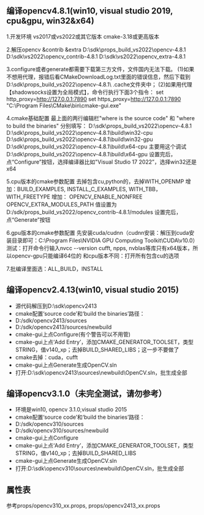 编译opencv4.8.1(win10, visual studio 2019, cpu&gpu, win32&x64)
---
1.开发环境
vs2017或vs2022或其它版本
cmake-3.18或更高版本

2.解压opencv &contrib &extra
D:\sdk\props_build_vs2022\opencv-4.8.1
D:\sdk\vs2022\opencv_contrib-4.8.1
D:\sdk\vs2022\opencv_extra-4.8.1

3.configure或者generate都需要下载第三方文件，文件国内无法下载。
(1)如果不想用代理，报错后看CMakeDownloadLog.txt里面的错误信息，然后下载到D:\sdk\props_build_vs2022\opencv-4.8.1\ .cache文件夹中；
(2)如果用代理【shadowsocks设置为全局模式】，命令行执行下面3个指令：
set http_proxy=http://127.0.0.1:7890
set https_proxy=http://127.0.0.1:7890
"C:\Program Files\CMake\bin\cmake-gui.exe"

4.cmake基础配置
最上面的两行编辑栏"where is the source code" 和 "where to build the binaries" 分别填写：
D:\sdk\props_build_vs2022\opencv-4.8.1
D:\sdk\props_build_vs2022\opencv-4.8.1\build\win32-cpu
D:\sdk\props_build_vs2022\opencv-4.8.1\build\win32-gpu
D:\sdk\props_build_vs2022\opencv-4.8.1\build\x64-cpu              主要用这个调试
D:\sdk\props_build_vs2022\opencv-4.8.1\build\x64-gpu
设置完后，点“Configure”按钮，选择编译器比如"Visual Studio 17 2022”，选择win32还是x64

5.cpu版本的cmake参数配置
去掉包含cu,python的，去掉WITH_OPENMP
增加：BUILD_EXAMPLES, INSTALL_C_EXAMPLES, WITH_TBB，WITH_FREETYPE
增加： OPENCV_ENABLE_NONFREE
OPENCV_EXTRA_MODULES_PATH 值设置为 D:/sdk/props_build_vs2022/opencv_contrib-4.8.1/modules
设置完后，点“Generate”按钮


6.gpu版本的cmake参数配置
先安装cuda/cudnn（cudnn安装：解压到cuda安装目录即可：C:\Program Files\NVIDIA GPU Computing Toolkit\CUDA\v10.0）
测试：打开命令行输入nvcc --version
cufft, npps, nvblas等库只有x64版本，所以opencv-gpu只能编译64位的
和cpu版本不同：打开所有包含cu的选项

7.批编译里面选：ALL_BUILD，INSTALL






编译opencv2.4.13(win10, visual studio 2015)
---

- 源代码解压到D:\sdk\opencv2413
- cmake配置‘source code’和‘build the binaries’路径：
- D:/sdk/opencv2413/sources
- D:/sdk/opencv2413/sources/newbuild
- cmake-gui上点Configure(有个警告可以不用管)
- cmake-gui上点‘Add Entry’，添加CMAKE_GENERATOR_TOOLSET，类型STRING，值v140_xp；去掉BUILD_SHARED_LIBS；这一步不要做了
- cmake去掉：cuda，cufft 
- cmake-gui上点Generate生成OpenCV.sln
- 打开:D:\sdk\opencv2413\sources\newbuild\OpenCV.sln，批生成全部








编译opencv3.1.0（未完全测试，请勿参考）
---
- 环境是win10, opencv 3.1.0,visual studio 2015
- cmake配置‘source code’和‘build the binaries’路径：
- D:/sdk/opencv310/sources
- D:/sdk/opencv310/sources/newbuild
- cmake-gui上点Configure
- cmake-gui上点‘Add Entry’，添加CMAKE_GENERATOR_TOOLSET，类型STRING，值v140_xp；去掉BUILD_SHARED_LIBS
- cmake-gui上点Generate生成OpenCV.sln
- 打开:D:\sdk\opencv310\sources\newbuild\OpenCV.sln，批生成全部








属性表
---
参考props/opencv310_xx.props, props/opencv2413_xx.props
